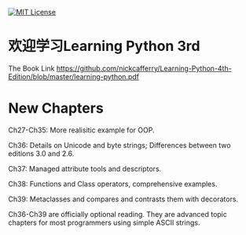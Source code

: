  [![MIT License](https://img.shields.io/badge/license-MIT-blue.svg?style=flat)](http://choosealicense.com/licenses/mit/)
 
 # 欢迎学习Learning Python 3rd

 The Book Link https://github.com/nickcafferry/Learning-Python-4th-Edition/blob/master/learning-python.pdf
 
 # New Chapters 
 
 Ch27-Ch35: More realisitic example for OOP.

 Ch36: Details on Unicode and byte strings; Differences between two editions 3.0 and 2.6.
 
 Ch37: Managed attribute tools and descriptors.
 
 Ch38: Functions and Class operators, comprehensive examples.
 
 Ch39: Metaclasses and compares and contrasts them with decorators.
 
 Ch36-Ch39 are officially optional reading. They are advanced topic chapters for most programmers using simple ASCII strings.
 
 

